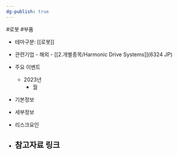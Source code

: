 ```yaml
---
dg-publish: true
---
```

#로봇 #부품

- 테마구분: [[로봇]]




- 관련기업
		- 해외
			- [[2.개별종목/Harmonic Drive Systems]](6324 JP)


- 주요 이벤트
	- 2023년
		- 월




- 기본정보



- 세부정보



- 리스크요인




- 참고자료 링크
	- 

